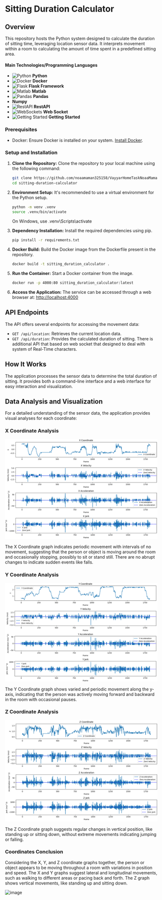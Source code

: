 # Sitting Duration Calculator

## Overview

This repository hosts the Python system designed to calculate the duration of sitting time, leveraging location sensor data.
It interprets movement within a room to calculating the amount of time spent in a predefined sitting area.

#### Main Technologies/Programming Languages

- ![Python](https://img.icons8.com/color/48/000000/python--v1.png) **Python**
- ![Docker](https://img.icons8.com/color/48/000000/docker.png) **Docker**
- ![Flask](https://img.icons8.com/color/48/000000/flask.png) **Flask Framework**
- ![Matlab](https://img.icons8.com/fluent/48/000000/matlab.png) **Matlab**
- ![Pandas](https://img.icons8.com/color/48/000000/pandas.png) **Pandas**
-  **Numpy**
- ![RestAPI](https://img.icons8.com/nolan/64/api-settings.png) **RestAPI**
- ![WebSockets](https://img.shields.io/badge/-WebSockets-010101?style=flat-square&logo=Socket.io&logoColor=white) **Web Socket**
- ![Getting Started](https://img.icons8.com/color/48/000000/getting-started--v1.png) **Getting Started**



### Prerequisites

- Docker: Ensure Docker is installed on your system. [Install Docker](https://docs.docker.com/get-docker/).

### Setup and Installation

1. **Clone the Repository:**
   Clone the repository to your local machine using the following command:
    ```bash
    git clone https://github.com/noaamaman325158/VayyarHomeTaskNoaaMaman.git
    cd sitting-duration-calculator
    ```

2. **Environment Setup:**
   It's recommended to use a virtual environment for the Python setup.
    ```bash
    python -m venv .venv
    source .venv/bin/activate  
    ```
    On Windows, use .venv\Scripts\activate
3. **Dependency Installation:**
   Install the required dependencies using pip.
    ```bash
    pip install -r requirements.txt
    ```

4. **Docker Build:**
   Build the Docker image from the Dockerfile present in the repository.
    ```bash
    docker build -t sitting_duration_calculator .
    ```

5. **Run the Container:**
   Start a Docker container from the image.
    ```bash
    docker run -p 4000:80 sitting_duration_calculator:latest
    ```

6. **Access the Application:**
   The service can be accessed through a web browser at:
   [http://localhost:4000](http://localhost:4000)

## API Endpoints

The API offers several endpoints for accessing the movement data:

- `GET /api/location`: Retrieves the current location data.
- `GET /api/duration`: Provides the calculated duration of sitting.
There is additional API that based on web socket that designed to deal with system of Real-Time characters.
## How It Works

The application processes the sensor data to determine the total duration of sitting. It provides both a command-line interface and a web interface for easy interaction and visualization.

## Data Analysis and Visualization

For a detailed understanding of the sensor data, the application provides visual analyses for each coordinate:

### X Coordinate Analysis
![img.png](img.png)

The X Coordinate graph indicates periodic movement with intervals of no movement, suggesting that the person or object is moving around the room and occasionally stopping, possibly to sit or stand still. There are no abrupt changes to indicate sudden events like falls.

### Y Coordinate Analysis
![img_1.png](img_1.png)

The Y Coordinate graph shows varied and periodic movement along the y-axis, indicating that the person was actively moving forward and backward in the room with occasional pauses.

### Z Coordinate Analysis
![img_2.png](img_2.png)

The Z Coordinate graph suggests regular changes in vertical position, like standing up or sitting down, without extreme movements indicating jumping or falling.

### Coordinates Conclusion
Considering the X, Y, and Z coordinate graphs together, the person or object appears to be moving throughout a room with variations in position and speed. The X and Y graphs suggest lateral and longitudinal movements, such as walking to different areas or pacing back and forth. The Z graph shows vertical movements, like standing up and sitting down.

![image](https://github.com/noaamaman325158/VayyarHomeTaskNoaaMaman/assets/126208613/c231b361-1979-45e3-83d6-dd95fda9fdd9)



